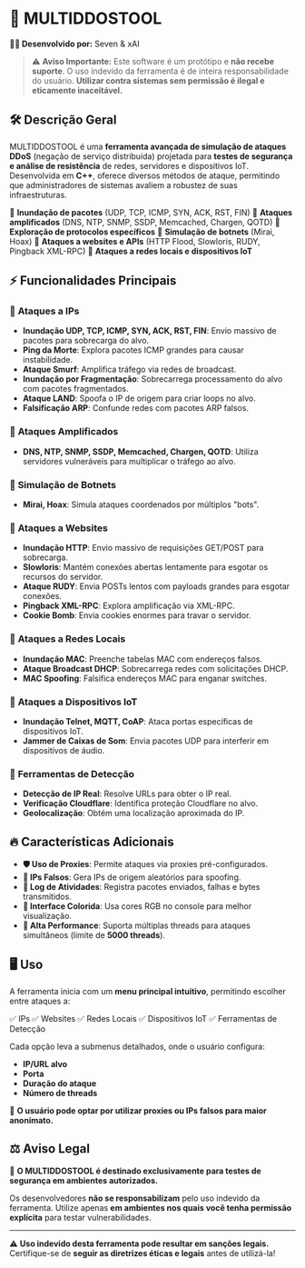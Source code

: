 # 🚀 MULTIDDOSTOOL

**👨‍💻 Desenvolvido por:** Seven & xAI

> ⚠️ **Aviso Importante:**
> Este software é um protótipo e **não recebe suporte**. O uso indevido da ferramenta é de inteira responsabilidade do usuário. **Utilizar contra sistemas sem permissão é ilegal e eticamente inaceitável.**

## 🛠️ Descrição Geral

MULTIDDOSTOOL é uma **ferramenta avançada de simulação de ataques DDoS** (negação de serviço distribuída) projetada para **testes de segurança e análise de resistência** de redes, servidores e dispositivos IoT. Desenvolvida em **C++**, oferece diversos métodos de ataque, permitindo que administradores de sistemas avaliem a robustez de suas infraestruturas.

🔹 **Inundação de pacotes** (UDP, TCP, ICMP, SYN, ACK, RST, FIN)
🔹 **Ataques amplificados** (DNS, NTP, SNMP, SSDP, Memcached, Chargen, QOTD)
🔹 **Exploração de protocolos específicos**
🔹 **Simulação de botnets** (Mirai, Hoax)
🔹 **Ataques a websites e APIs** (HTTP Flood, Slowloris, RUDY, Pingback XML-RPC)
🔹 **Ataques a redes locais e dispositivos IoT**

## ⚡ Funcionalidades Principais

### 🔹 **Ataques a IPs**
- **Inundação UDP, TCP, ICMP, SYN, ACK, RST, FIN**: Envio massivo de pacotes para sobrecarga do alvo.
- **Ping da Morte**: Explora pacotes ICMP grandes para causar instabilidade.
- **Ataque Smurf**: Amplifica tráfego via redes de broadcast.
- **Inundação por Fragmentação**: Sobrecarrega processamento do alvo com pacotes fragmentados.
- **Ataque LAND**: Spoofa o IP de origem para criar loops no alvo.
- **Falsificação ARP**: Confunde redes com pacotes ARP falsos.

### 🔹 **Ataques Amplificados**
- **DNS, NTP, SNMP, SSDP, Memcached, Chargen, QOTD**: Utiliza servidores vulneráveis para multiplicar o tráfego ao alvo.

### 🔹 **Simulação de Botnets**
- **Mirai, Hoax**: Simula ataques coordenados por múltiplos "bots".

### 🔹 **Ataques a Websites**
- **Inundação HTTP**: Envio massivo de requisições GET/POST para sobrecarga.
- **Slowloris**: Mantém conexões abertas lentamente para esgotar os recursos do servidor.
- **Ataque RUDY**: Envia POSTs lentos com payloads grandes para esgotar conexões.
- **Pingback XML-RPC**: Explora amplificação via XML-RPC.
- **Cookie Bomb**: Envia cookies enormes para travar o servidor.

### 🔹 **Ataques a Redes Locais**
- **Inundação MAC**: Preenche tabelas MAC com endereços falsos.
- **Ataque Broadcast DHCP**: Sobrecarrega redes com solicitações DHCP.
- **MAC Spoofing**: Falsifica endereços MAC para enganar switches.

### 🔹 **Ataques a Dispositivos IoT**
- **Inundação Telnet, MQTT, CoAP**: Ataca portas específicas de dispositivos IoT.
- **Jammer de Caixas de Som**: Envia pacotes UDP para interferir em dispositivos de áudio.

### 🔹 **Ferramentas de Detecção**
- **Detecção de IP Real**: Resolve URLs para obter o IP real.
- **Verificação Cloudflare**: Identifica proteção Cloudflare no alvo.
- **Geolocalização**: Obtém uma localização aproximada do IP.

## 🔥 Características Adicionais
- **🛡️ Uso de Proxies**: Permite ataques via proxies pré-configurados.
- **🔀 IPs Falsos**: Gera IPs de origem aleatórios para spoofing.
- **📜 Log de Atividades**: Registra pacotes enviados, falhas e bytes transmitidos.
- **🎨 Interface Colorida**: Usa cores RGB no console para melhor visualização.
- **🚀 Alta Performance**: Suporta múltiplas threads para ataques simultâneos (limite de **5000 threads**).

## 🖥️ Uso
A ferramenta inicia com um **menu principal intuitivo**, permitindo escolher entre ataques a:

✅ IPs
✅ Websites
✅ Redes Locais
✅ Dispositivos IoT
✅ Ferramentas de Detecção

Cada opção leva a submenus detalhados, onde o usuário configura:

- **IP/URL alvo**
- **Porta**
- **Duração do ataque**
- **Número de threads**

🛑 **O usuário pode optar por utilizar proxies ou IPs falsos para maior anonimato.**

## ⚖️ Aviso Legal
🔴 **O MULTIDDOSTOOL é destinado exclusivamente para testes de segurança em ambientes autorizados.**

Os desenvolvedores **não se responsabilizam** pelo uso indevido da ferramenta. Utilize apenas **em ambientes nos quais você tenha permissão explícita** para testar vulnerabilidades.

---
⚠️ **Uso indevido desta ferramenta pode resultar em sanções legais.** Certifique-se de **seguir as diretrizes éticas e legais** antes de utilizá-la!
